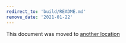 ```yaml
---
redirect_to: 'build/README.md'
remove_date: '2021-01-22'
---
```


This document was moved to [another location](build/README.md)
